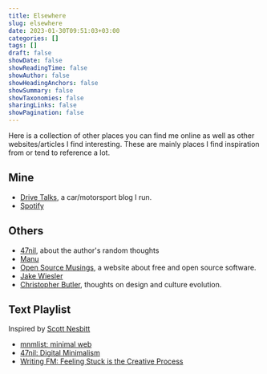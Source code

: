 ```yaml
---
title: Elsewhere
slug: elsewhere
date: 2023-01-30T09:51:03+03:00
categories: []
tags: []
draft: false
showDate: false
showReadingTime: false
showAuthor: false
showHeadingAnchors: false
showSummary: false
showTaxonomies: false
sharingLinks: false
showPagination: false
---
```


Here is a collection of other places you can find me online as well as other websites/articles I find interesting. These are mainly places I find inspiration from or tend to reference a lot.

## Mine

- [Drive Talks](https://auto.insidemordecai.com), a car/motorsport blog I run.
- [Spotify](https://open.spotify.com/user/jv19tenfbkqd9so7369kfvwxa?si=52fb320ea0814cd2)

## Others

- [47nil](https://47nil.com), about the author's random thoughts
- [Manu](https://manuelmoreale.com/)
- [Open Source Musings](https://opensourcemusings.com/), a website about free and open source software.
- [Jake Wiesler](https://www.jakewiesler.com/)
- [Christopher Butler](https://www.chrbutler.com/), thoughts on design and culture evolution.

## Text Playlist

Inspired by [Scott Nesbitt](https://scottnesbitt.net/)
- [mnmlist: minimal web](https://mnmlist.com/w/)
- [47nil: Digital Minimalism](https://47nil.com/digital.html)
- [Writing FM: Feeling Stuck is the Creative Process](https://writing.fm/feeling-stuck-is-the-creative-process/)
